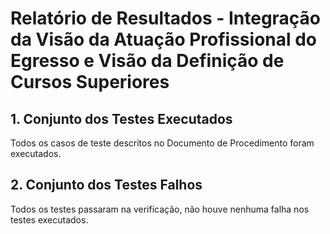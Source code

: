 # Relatório de Resultados - Integração da Visão da Atuação Profissional do Egresso e Visão da Definição de Cursos Superiores

## 1. Conjunto dos Testes Executados

Todos os casos de teste descritos no Documento de Procedimento foram executados.

## 2. Conjunto dos Testes Falhos

Todos os testes passaram na verificação, não houve nenhuma falha nos testes executados.
